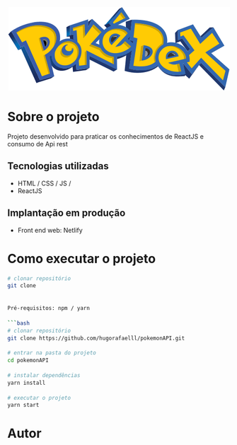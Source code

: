 <p align="center">
  <img  alt="Pokedex"  src="https://github.com/hugorafaelll/pokemonAPI/blob/main/src/images/pokedeximage.png">
</p>

# Sobre o projeto

Projeto desenvolvido para praticar os conhecimentos de ReactJS e consumo de Api rest


## Tecnologias utilizadas

- HTML / CSS / JS /
- ReactJS


## Implantação em produção

- Front end web: Netlify

# Como executar o projeto


```bash
# clonar repositório
git clone 


Pré-requisitos: npm / yarn

```bash
# clonar repositório
git clone https://github.com/hugorafaelll/pokemonAPI.git

# entrar na pasta do projeto
cd pokemonAPI

# instalar dependências
yarn install

# executar o projeto
yarn start
```

# Autor

